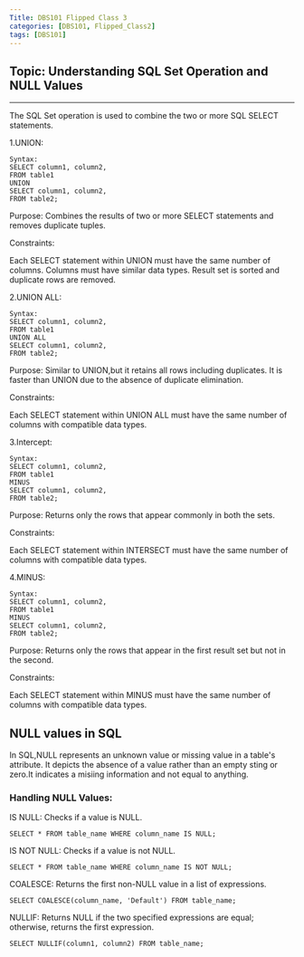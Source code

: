 ```yaml
---
Title: DBS101 Flipped Class 3
categories: [DBS101, Flipped_Class2]
tags: [DBS101]
---
```


## Topic: Understanding SQL Set Operation and NULL Values
----

The SQL Set operation is used to combine the two or more SQL SELECT statements. 

1.UNION:

    Syntax:
    SELECT column1, column2, 
    FROM table1
    UNION
    SELECT column1, column2, 
    FROM table2;

Purpose: Combines the results of two or more SELECT statements and removes duplicate tuples.

Constraints:

Each SELECT statement within UNION must have the same number of columns.
Columns must have similar data types.
Result set is sorted and duplicate rows are removed.

2.UNION ALL:

    Syntax:
    SELECT column1, column2, 
    FROM table1
    UNION ALL
    SELECT column1, column2, 
    FROM table2;

Purpose: Similar to UNION,but it retains all rows including duplicates.
It is faster than UNION due to the absence of duplicate elimination.

Constraints:

Each SELECT statement within UNION ALL must have the same number of columns with compatible data types.

3.Intercept:

    Syntax:
    SELECT column1, column2, 
    FROM table1
    MINUS
    SELECT column1, column2, 
    FROM table2;

Purpose: Returns only the rows that appear commonly in both the sets.

Constraints:

Each SELECT statement within INTERSECT must have the same number of columns with compatible data types.

4.MINUS:

    Syntax:
    SELECT column1, column2, 
    FROM table1
    MINUS
    SELECT column1, column2, 
    FROM table2;

Purpose: Returns only the rows that appear in the first result set but not in the second.

Constraints:

Each SELECT statement within MINUS must have the same number of columns with compatible data types.

## NULL values in SQL

In SQL,NULL represents an unknown value or missing value in a table's attribute. It depicts the absence of a value rather than an empty sting or zero.It indicates a misiing information and not equal to anything. 

### Handling NULL Values:

IS NULL: Checks if a value is NULL.

    SELECT * FROM table_name WHERE column_name IS NULL;

IS NOT NULL: Checks if a value is not NULL.

    SELECT * FROM table_name WHERE column_name IS NOT NULL;

COALESCE: Returns the first non-NULL value in a list of expressions.

    SELECT COALESCE(column_name, 'Default') FROM table_name;

NULLIF: Returns NULL if the two specified expressions are equal; otherwise, returns the first expression.

    SELECT NULLIF(column1, column2) FROM table_name;

